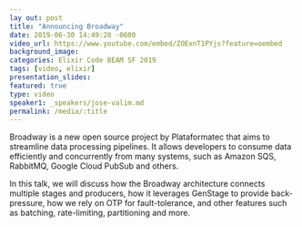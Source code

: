 ```yaml
---
lay out: post
title: "Announcing Broadway"
date: 2019-06-30 14:49:28 -0600
video_url: https://www.youtube.com/embed/ZOExnT1PYjs?feature=oembed
background_image:
categories: Elixir Code BEAM SF 2019
tags: [video, elixir]
presentation_slides:
featured: true
type: video
speaker1: _speakers/jose-valim.md
permalink: /media/:title
---
```


Broadway is a new open source project by Plataformatec that aims to streamline data processing pipelines. It allows developers to consume data efficiently and concurrently from many systems, such as Amazon SQS, RabbitMQ, Google Cloud PubSub and others.

In this talk, we will discuss how the Broadway architecture connects multiple stages and producers, how it leverages GenStage to provide back-pressure, how we rely on OTP for fault-tolerance, and other features such as batching, rate-limiting, partitioning and more.
